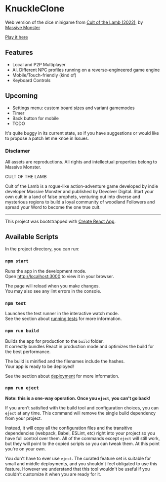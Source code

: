 # KnuckleClone

Web version of the dice minigame from [Cult of the Lamb (2022)](https://store.steampowered.com/app/1313140/Cult_of_the_Lamb/), by [Massive Monster](https://massivemonster.co/)

[Play it here](https://nafeij.github.io/kbclone/)

## Features

- Local and P2P Multiplayer
- AI. Different NPC profiles running on a reverse-engineered game engine
- Mobile/Touch-friendly (kind of)
- Keyboard Controls

## Upcoming

- Settings menu: custom board sizes and variant gamemodes
- Timer
- Back button for mobile
- TODO

It's quite buggy in its current state, so if you have suggestions or would like to propose a patch let me knoe in Issues.

### Disclamer

All assets are reproductions. All rights and intellectual properties belong to Massive Monster.

CULT OF THE LAMB

Cult of the Lamb is a rogue-like action-adventure game developed by indie developer Massive Monster and published by Devolver Digital.
Start your own cult in a land of false prophets, venturing out into diverse and mysterious regions to build a loyal community of woodland Followers and spread your Word to become the one true cult.

---

This project was bootstrapped with [Create React App](https://github.com/facebook/create-react-app).

## Available Scripts

In the project directory, you can run:

### `npm start`

Runs the app in the development mode.\
Open [http://localhost:3000](http://localhost:3000) to view it in your browser.

The page will reload when you make changes.\
You may also see any lint errors in the console.

### `npm test`

Launches the test runner in the interactive watch mode.\
See the section about [running tests](https://facebook.github.io/create-react-app/docs/running-tests) for more information.

### `npm run build`

Builds the app for production to the `build` folder.\
It correctly bundles React in production mode and optimizes the build for the best performance.

The build is minified and the filenames include the hashes.\
Your app is ready to be deployed!

See the section about [deployment](https://facebook.github.io/create-react-app/docs/deployment) for more information.

### `npm run eject`

**Note: this is a one-way operation. Once you `eject`, you can't go back!**

If you aren't satisfied with the build tool and configuration choices, you can `eject` at any time. This command will remove the single build dependency from your project.

Instead, it will copy all the configuration files and the transitive dependencies (webpack, Babel, ESLint, etc) right into your project so you have full control over them. All of the commands except `eject` will still work, but they will point to the copied scripts so you can tweak them. At this point you're on your own.

You don't have to ever use `eject`. The curated feature set is suitable for small and middle deployments, and you shouldn't feel obligated to use this feature. However we understand that this tool wouldn't be useful if you couldn't customize it when you are ready for it.
